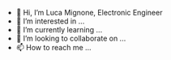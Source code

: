 - 👋 Hi, I’m Luca Mignone, Electronic Engineer
- 👀 I’m interested in ...
- 🌱 I’m currently learning ...
- 💞️ I’m looking to collaborate on ...
- 📫 How to reach me ...

<!---
LucaMignone/LucaMignone is a ✨ special ✨ repository because its `README.md` (this file) appears on your GitHub profile.
You can click the Preview link to take a look at your changes.
--->
